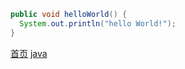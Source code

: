 ``` java
public void helloWorld() {
  System.out.println("hello World!");
}
```

[首页](../../../README.md)  [java](../java.md)
